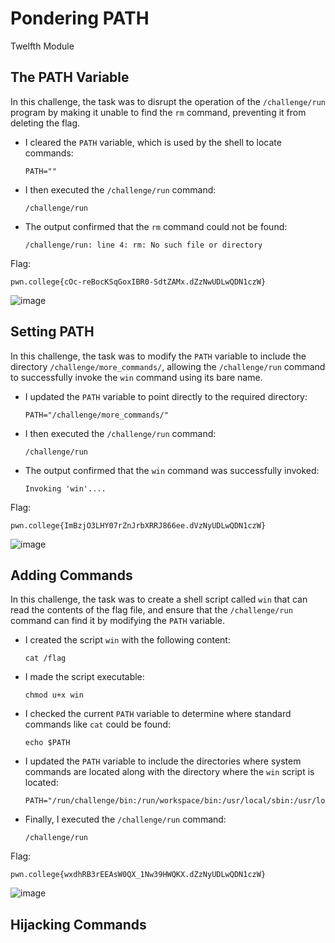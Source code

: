 # Pondering PATH

Twelfth Module

## The PATH Variable

In this challenge, the task was to disrupt the operation of the `/challenge/run` program by making it unable to find the `rm` command, preventing it from deleting the flag.

   - I cleared the `PATH` variable, which is used by the shell to locate commands:
     
     ```
     PATH=""
     ```
   - I then executed the `/challenge/run` command:
     
     ```
     /challenge/run
     ```

   - The output confirmed that the `rm` command could not be found:
     
     ```
     /challenge/run: line 4: rm: No such file or directory
     ```

Flag:
```
pwn.college{cOc-reBocKSqGoxIBR0-SdtZAMx.dZzNwUDLwQDN1czW}
```

![image](https://github.com/user-attachments/assets/a15cc865-a887-4e19-96ed-3332fa475ae9)

## Setting PATH

In this challenge, the task was to modify the `PATH` variable to include the directory `/challenge/more_commands/`, allowing the `/challenge/run` command to successfully invoke the `win` command using its bare name.

   - I updated the `PATH` variable to point directly to the required directory:
     
     ```
     PATH="/challenge/more_commands/"
     ```
   - I then executed the `/challenge/run` command:
     
     ```
     /challenge/run
     ```

   - The output confirmed that the `win` command was successfully invoked:
     
     ```
     Invoking 'win'....
     ```

Flag:
```
pwn.college{ImBzjO3LHY07rZnJrbXRRJ866ee.dVzNyUDLwQDN1czW}
```

![image](https://github.com/user-attachments/assets/9d9dc08d-1042-4a1b-997f-a5db08fb5dd0)

## Adding Commands

In this challenge, the task was to create a shell script called `win` that can read the contents of the flag file, and ensure that the `/challenge/run` command can find it by modifying the `PATH` variable.

   - I created the script `win` with the following content:
     
     ```
     cat /flag
     ```
   - I made the script executable:
     
     ```
     chmod u+x win
     ```
   - I checked the current `PATH` variable to determine where standard commands like `cat` could be found:
     
     ```
     echo $PATH
     ```
   - I updated the `PATH` variable to include the directories where system commands are located along with the directory where the `win` script is located:
     
     ```
     PATH="/run/challenge/bin:/run/workspace/bin:/usr/local/sbin:/usr/local/bin:/usr/sbin:/usr/bin:/sbin:/bin:/home/hacker"
     ```
   - Finally, I executed the `/challenge/run` command:
     
     ```
     /challenge/run
     ```

Flag:
```
pwn.college{wxdhRB3rEEAsW0QX_1Nw39HWQKX.dZzNyUDLwQDN1czW}
```

![image](https://github.com/user-attachments/assets/9d9f5c9d-23c7-4c35-abad-2aa9a8f88494)

## Hijacking Commands

